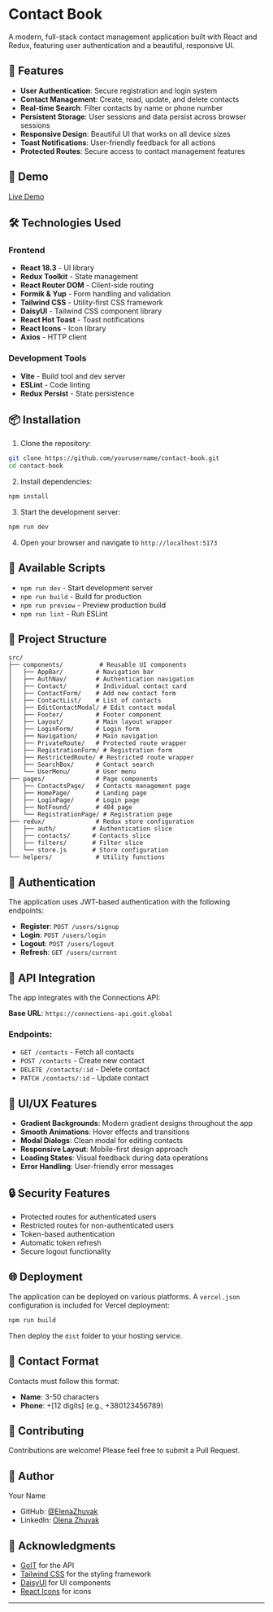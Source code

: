 # Contact Book

A modern, full-stack contact management application built with React and Redux, featuring user authentication and a beautiful, responsive UI.

## 🌟 Features

- **User Authentication**: Secure registration and login system
- **Contact Management**: Create, read, update, and delete contacts
- **Real-time Search**: Filter contacts by name or phone number
- **Persistent Storage**: User sessions and data persist across browser sessions
- **Responsive Design**: Beautiful UI that works on all device sizes
- **Toast Notifications**: User-friendly feedback for all actions
- **Protected Routes**: Secure access to contact management features

## 🚀 Demo

[Live Demo](https://contact-book-react-lake.vercel.app/)

## 🛠️ Technologies Used

### Frontend
- **React 18.3** - UI library
- **Redux Toolkit** - State management
- **React Router DOM** - Client-side routing
- **Formik & Yup** - Form handling and validation
- **Tailwind CSS** - Utility-first CSS framework
- **DaisyUI** - Tailwind CSS component library
- **React Hot Toast** - Toast notifications
- **React Icons** - Icon library
- **Axios** - HTTP client

### Development Tools
- **Vite** - Build tool and dev server
- **ESLint** - Code linting
- **Redux Persist** - State persistence

## 📦 Installation

1. Clone the repository:
```bash
git clone https://github.com/yourusername/contact-book.git
cd contact-book
```

2. Install dependencies:
```bash
npm install
```

3. Start the development server:
```bash
npm run dev
```

4. Open your browser and navigate to `http://localhost:5173`

## 🔧 Available Scripts

- `npm run dev` - Start development server
- `npm run build` - Build for production
- `npm run preview` - Preview production build
- `npm run lint` - Run ESLint

## 📁 Project Structure

```
src/
├── components/          # Reusable UI components
│   ├── AppBar/         # Navigation bar
│   ├── AuthNav/        # Authentication navigation
│   ├── Contact/        # Individual contact card
│   ├── ContactForm/    # Add new contact form
│   ├── ContactList/    # List of contacts
│   ├── EditContactModal/ # Edit contact modal
│   ├── Footer/         # Footer component
│   ├── Layout/         # Main layout wrapper
│   ├── LoginForm/      # Login form
│   ├── Navigation/     # Main navigation
│   ├── PrivateRoute/   # Protected route wrapper
│   ├── RegistrationForm/ # Registration form
│   ├── RestrictedRoute/ # Restricted route wrapper
│   ├── SearchBox/      # Contact search
│   └── UserMenu/       # User menu
├── pages/              # Page components
│   ├── ContactsPage/   # Contacts management page
│   ├── HomePage/       # Landing page
│   ├── LoginPage/      # Login page
│   ├── NotFound/       # 404 page
│   └── RegistrationPage/ # Registration page
├── redux/              # Redux store configuration
│   ├── auth/          # Authentication slice
│   ├── contacts/      # Contacts slice
│   ├── filters/       # Filter slice
│   └── store.js       # Store configuration
└── helpers/            # Utility functions
```

## 🔐 Authentication

The application uses JWT-based authentication with the following endpoints:

- **Register**: `POST /users/signup`
- **Login**: `POST /users/login`
- **Logout**: `POST /users/logout`
- **Refresh**: `GET /users/current`

## 📝 API Integration

The app integrates with the Connections API:

**Base URL**: `https://connections-api.goit.global`

### Endpoints:
- `GET /contacts` - Fetch all contacts
- `POST /contacts` - Create new contact
- `DELETE /contacts/:id` - Delete contact
- `PATCH /contacts/:id` - Update contact

## 🎨 UI/UX Features

- **Gradient Backgrounds**: Modern gradient designs throughout the app
- **Smooth Animations**: Hover effects and transitions
- **Modal Dialogs**: Clean modal for editing contacts
- **Responsive Layout**: Mobile-first design approach
- **Loading States**: Visual feedback during data operations
- **Error Handling**: User-friendly error messages

## 🔒 Security Features

- Protected routes for authenticated users
- Restricted routes for non-authenticated users
- Token-based authentication
- Automatic token refresh
- Secure logout functionality

## 🌐 Deployment

The application can be deployed on various platforms. A `vercel.json` configuration is included for Vercel deployment:

```bash
npm run build
```

Then deploy the `dist` folder to your hosting service.

## 📱 Contact Format

Contacts must follow this format:
- **Name**: 3-50 characters
- **Phone**: +[12 digits] (e.g., +380123456789)

## 🤝 Contributing

Contributions are welcome! Please feel free to submit a Pull Request.


## 👤 Author

Your Name
- GitHub: [@ElenaZhuvak](https://github.com/ElenaZhuvak)
- LinkedIn: [Olena Zhuvak](https://www.linkedin.com/in/olena-zhuvak-9a8703125/)

## 🙏 Acknowledgments

- [GoIT](https://goit.global/) for the API
- [Tailwind CSS](https://tailwindcss.com/) for the styling framework
- [DaisyUI](https://daisyui.com/) for UI components
- [React Icons](https://react-icons.github.io/react-icons/) for icons

---